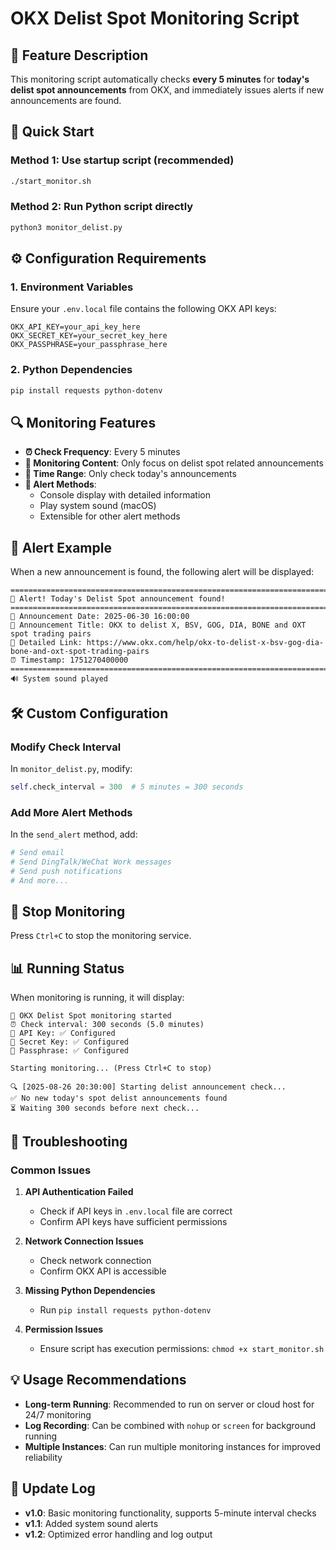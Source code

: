 # OKX Delist Spot Monitoring Script

## 🎯 Feature Description

This monitoring script automatically checks **every 5 minutes** for **today's delist spot announcements** from OKX, and immediately issues alerts if new announcements are found.

## 🚀 Quick Start

### Method 1: Use startup script (recommended)
```bash
./start_monitor.sh
```

### Method 2: Run Python script directly
```bash
python3 monitor_delist.py
```

## ⚙️ Configuration Requirements

### 1. Environment Variables
Ensure your `.env.local` file contains the following OKX API keys:
```env
OKX_API_KEY=your_api_key_here
OKX_SECRET_KEY=your_secret_key_here
OKX_PASSPHRASE=your_passphrase_here
```

### 2. Python Dependencies
```bash
pip install requests python-dotenv
```

## 🔍 Monitoring Features

- **⏰ Check Frequency**: Every 5 minutes
- **🎯 Monitoring Content**: Only focus on delist spot related announcements
- **📅 Time Range**: Only check today's announcements
- **🚨 Alert Methods**: 
  - Console display with detailed information
  - Play system sound (macOS)
  - Extensible for other alert methods

## 📱 Alert Example

When a new announcement is found, the following alert will be displayed:

```
================================================================================
🚨 Alert! Today's Delist Spot announcement found!
================================================================================
📅 Announcement Date: 2025-06-30 16:00:00
📢 Announcement Title: OKX to delist X, BSV, GOG, DIA, BONE and OXT spot trading pairs
🔗 Detailed Link: https://www.okx.com/help/okx-to-delist-x-bsv-gog-dia-bone-and-oxt-spot-trading-pairs
⏰ Timestamp: 1751270400000
================================================================================
🔊 System sound played
```

## 🛠️ Custom Configuration

### Modify Check Interval
In `monitor_delist.py`, modify:
```python
self.check_interval = 300  # 5 minutes = 300 seconds
```

### Add More Alert Methods
In the `send_alert` method, add:
```python
# Send email
# Send DingTalk/WeChat Work messages
# Send push notifications
# And more...
```

## 🚫 Stop Monitoring

Press `Ctrl+C` to stop the monitoring service.

## 📊 Running Status

When monitoring is running, it will display:
```
🚀 OKX Delist Spot monitoring started
⏰ Check interval: 300 seconds (5.0 minutes)
🔑 API Key: ✅ Configured
🔑 Secret Key: ✅ Configured
🔑 Passphrase: ✅ Configured

Starting monitoring... (Press Ctrl+C to stop)

🔍 [2025-08-26 20:30:00] Starting delist announcement check...
✅ No new today's spot delist announcements found
⏳ Waiting 300 seconds before next check...
```

## 🔧 Troubleshooting

### Common Issues

1. **API Authentication Failed**
   - Check if API keys in `.env.local` file are correct
   - Confirm API keys have sufficient permissions

2. **Network Connection Issues**
   - Check network connection
   - Confirm OKX API is accessible

3. **Missing Python Dependencies**
   - Run `pip install requests python-dotenv`

4. **Permission Issues**
   - Ensure script has execution permissions: `chmod +x start_monitor.sh`

## 💡 Usage Recommendations

- **Long-term Running**: Recommended to run on server or cloud host for 24/7 monitoring
- **Log Recording**: Can be combined with `nohup` or `screen` for background running
- **Multiple Instances**: Can run multiple monitoring instances for improved reliability

## 📝 Update Log

- **v1.0**: Basic monitoring functionality, supports 5-minute interval checks
- **v1.1**: Added system sound alerts
- **v1.2**: Optimized error handling and log output
